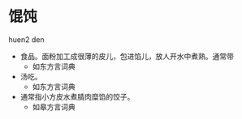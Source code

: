 # 馄饨
huen2 den
+ 食品。面粉加工成很薄的皮儿，包进馅儿，放人开水中煮熟。通常带
  * 如东方言词典
+ 汤吃。
  * 如东方言词典
+ 通常指小方皮水煮腈肉糜馅的饺子。
  * 如皋方言词典
